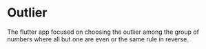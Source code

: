 # Outlier

The flutter app focused on choosing the outlier among the group of numbers where all but one are even or
the same rule in reverse.

